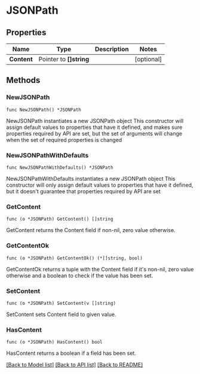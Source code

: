 # JSONPath

## Properties

Name | Type | Description | Notes
------------ | ------------- | ------------- | -------------
**Content** | Pointer to **[]string** |  | [optional] 

## Methods

### NewJSONPath

`func NewJSONPath() *JSONPath`

NewJSONPath instantiates a new JSONPath object
This constructor will assign default values to properties that have it defined,
and makes sure properties required by API are set, but the set of arguments
will change when the set of required properties is changed

### NewJSONPathWithDefaults

`func NewJSONPathWithDefaults() *JSONPath`

NewJSONPathWithDefaults instantiates a new JSONPath object
This constructor will only assign default values to properties that have it defined,
but it doesn't guarantee that properties required by API are set

### GetContent

`func (o *JSONPath) GetContent() []string`

GetContent returns the Content field if non-nil, zero value otherwise.

### GetContentOk

`func (o *JSONPath) GetContentOk() (*[]string, bool)`

GetContentOk returns a tuple with the Content field if it's non-nil, zero value otherwise
and a boolean to check if the value has been set.

### SetContent

`func (o *JSONPath) SetContent(v []string)`

SetContent sets Content field to given value.

### HasContent

`func (o *JSONPath) HasContent() bool`

HasContent returns a boolean if a field has been set.


[[Back to Model list]](../README.md#documentation-for-models) [[Back to API list]](../README.md#documentation-for-api-endpoints) [[Back to README]](../README.md)


